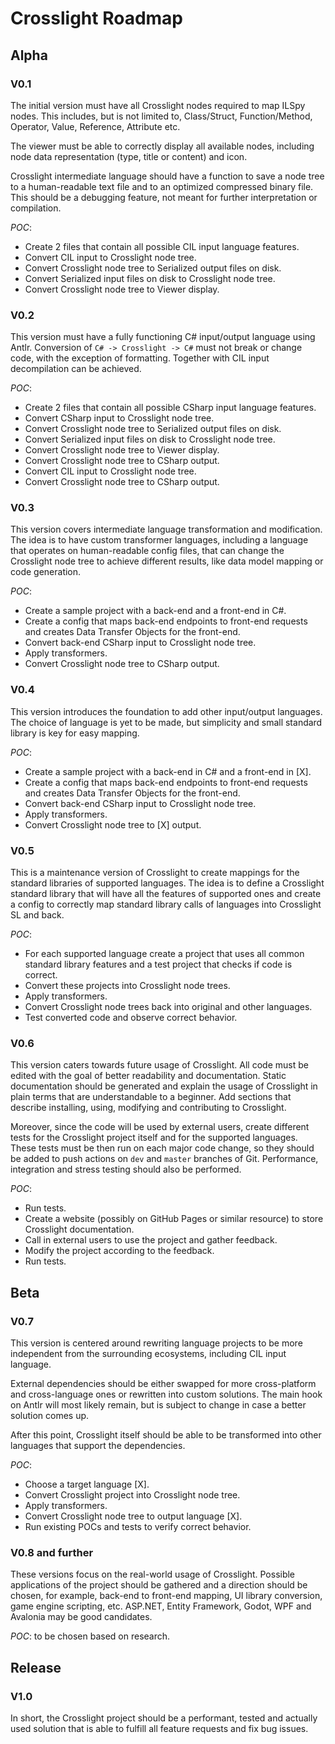 # Crosslight Roadmap

## Alpha

### V0.1

The initial version must have all Crosslight nodes required to map ILSpy nodes.
This includes, but is not limited to, Class/Struct, Function/Method, Operator,
Value, Reference, Attribute etc.

The viewer must be able to correctly display all available nodes, including
node data representation (type, title or content) and icon.

Crosslight intermediate language should have a function to save a node tree to
a human-readable text file and to an optimized compressed binary file. This
should be a debugging feature, not meant for further interpretation or
compilation.

*POC*:
- Create 2 files that contain all possible CIL input language features.
- Convert CIL input to Crosslight node tree.
- Convert Crosslight node tree to Serialized output files on disk.
- Convert Serialized input files on disk to Crosslight node tree.
- Convert Crosslight node tree to Viewer display.

### V0.2

This version must have a fully functioning C# input/output language using Antlr.
Conversion of `C# -> Crosslight -> C#` must not break or change code, with the
exception of formatting. Together with CIL input decompilation can be achieved.

*POC*:
- Create 2 files that contain all possible CSharp input language features.
- Convert CSharp input to Crosslight node tree.
- Convert Crosslight node tree to Serialized output files on disk.
- Convert Serialized input files on disk to Crosslight node tree.
- Convert Crosslight node tree to Viewer display.
- Convert Crosslight node tree to CSharp output.
- Convert CIL input to Crosslight node tree.
- Convert Crosslight node tree to CSharp output.

### V0.3

This version covers intermediate language transformation and modification. The
idea is to have custom transformer languages, including a language that operates
on human-readable config files, that can change the Crosslight node tree to
achieve different results, like data model mapping or code generation.

*POC*:
- Create a sample project with a back-end and a front-end in C#.
- Create a config that maps back-end endpoints to front-end requests and creates
Data Transfer Objects for the front-end.
- Convert back-end CSharp input to Crosslight node tree.
- Apply transformers.
- Convert Crosslight node tree to CSharp output.

### V0.4

This version introduces the foundation to add other input/output languages. The
choice of language is yet to be made, but simplicity and small standard library
is key for easy mapping.

*POC*:
- Create a sample project with a back-end in C# and a front-end in [X].
- Create a config that maps back-end endpoints to front-end requests and creates
Data Transfer Objects for the front-end.
- Convert back-end CSharp input to Crosslight node tree.
- Apply transformers.
- Convert Crosslight node tree to [X] output.

### V0.5

This is a maintenance version of Crosslight to create mappings for the standard
libraries of supported languages. The idea is to define a Crosslight standard
library that will have all the features of supported ones and create a config to
correctly map standard library calls of languages into Crosslight SL and back.

*POC*:
- For each supported language create a project that uses all common standard
library features and a test project that checks if code is correct.
- Convert these projects into Crosslight node trees.
- Apply transformers.
- Convert Crosslight node trees back into original and other languages.
- Test converted code and observe correct behavior.

### V0.6

This version caters towards future usage of Crosslight. All code must be edited
with the goal of better readability and documentation. Static documentation
should be generated and explain the usage of Crosslight in plain terms that are
understandable to a beginner. Add sections that describe installing, using,
modifying and contributing to Crosslight.

Moreover, since the code will be used by external users, create different tests
for the Crosslight project itself and for the supported languages. These tests
must be then run on each major code change, so they should be added to push
actions on `dev` and `master` branches of Git. Performance, integration and
stress testing should also be performed.

*POC*:
- Run tests.
- Create a website (possibly on GitHub Pages or similar resource) to store
Crosslight documentation.
- Call in external users to use the project and gather feedback.
- Modify the project according to the feedback.
- Run tests.

## Beta

### V0.7

This version is centered around rewriting language projects to be more
independent from the surrounding ecosystems, including CIL input language.

External dependencies should be either swapped for more cross-platform and
cross-language ones or rewritten into custom solutions. The main hook on Antlr
will most likely remain, but is subject to change in case a better solution
comes up.

After this point, Crosslight itself should be able to be transformed into other
languages that support the dependencies.

*POC*:
- Choose a target language [X].
- Convert Crosslight project into Crosslight node tree.
- Apply transformers.
- Convert Crosslight node tree to output language [X].
- Run existing POCs and tests to verify correct behavior.

### V0.8 and further

These versions focus on the real-world usage of Crosslight. Possible
applications of the project should be gathered and a direction should be chosen,
for example, back-end to front-end mapping, UI library conversion, game engine
scripting, etc. ASP.NET, Entity Framework, Godot, WPF and Avalonia may be good
candidates.

*POC*: to be chosen based on research.

## Release

### V1.0

In short, the Crosslight project should be a performant, tested and actually
used solution that is able to fulfill all feature requests and fix bug issues.